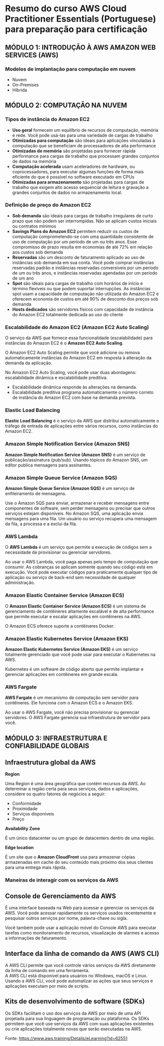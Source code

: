# Resumo do curso AWS Cloud Practitioner Essentials (Portuguese) para preparação para certificação

## MÓDULO 1: INTRODUÇÃO À AWS AMAZON WEB SERVICES (AWS)

### Modelos de implantação para computação em nuvem

* Nuvem
* On-Premises
* Híbrida

## MÓDULO 2: COMPUTAÇÃO NA NUVEM

### Tipos de instância do Amazon EC2

* **Uso geral** fornecem um equilíbrio de recursos de computação, memória e rede. Você pode usá-las para uma variedade de cargas de trabalho
* **Otimizadas para computação** são ideais para aplicações vinculadas à computação que se beneficiam de processadores de alta performance
* **Otimizadas de memória** são projetadas para fornecer rápida performance para cargas de trabalho que processam grandes conjuntos de dados na memória
* **Computação acelerada** usam aceleradores de hardware, ou coprocessadores, para executar algumas funções de forma mais eficiente do que é possível no software executado em CPUs
* **Otimizadas para armazenamento** são projetadas para cargas de trabalho que exigem alto acesso sequencial de leitura e gravação a grandes conjuntos de dados no armazenamento local. 

### Definição de preço do Amazon EC2

* **Sob demanda** são ideais para cargas de trabalho irregulares de curto prazo que não podem ser interrompidas. Não se aplicam custos iniciais ou contratos mínimos
* **Savings Plans do Amazon EC2** permitem reduzir os custos de computação comprometendo-se com uma quantidade consistente de uso de computação por um período de um ou três anos. Esse compromisso de prazo resulta em economias de até 72% em relação aos custos sob demanda
* **Reservadas** são um desconto de faturamento aplicado ao uso de instâncias sob demanda em sua conta. Você pode comprar instâncias reservadas padrão e instâncias reservadas conversíveis por um período de um ou três anos, e instâncias reservadas agendadas por um período de um ano
* **Spot** são ideais para cargas de trabalho com horários de início e término flexíveis ou que podem suportar interrupções. As instâncias spot usam a capacidade de computação não utilizada do Amazon EC2 e oferecem economia de custos em até 90% de desconto dos preços sob demanda
* **Hosts dedicados** são servidores físicos com capacidade de instância do Amazon EC2 totalmente dedicada ao uso do cliente

### Escalabilidade do Amazon EC2 (Amazon EC2 Auto Scaling)

O serviço da AWS que fornece essa funcionalidade (escalabilidade) para instâncias do Amazon EC2 é o **Amazon EC2 Auto Scaling**.  

O Amazon EC2 Auto Scaling permite que você adicione ou remova automaticamente instâncias do Amazon EC2 em resposta à alteração da demanda da aplicação.  

No Amazon EC2 Auto Scaling, você pode usar duas abordagens: escalabilidade dinâmica e escalabilidade preditiva.

* Escalabilidade dinâmica responde às alterações na demanda. 
* Escalabilidade preditiva programa automaticamente o número correto de instância do Amazon EC2 com base na demanda prevista.

### Elastic Load Balancing

**Elastic Load Balancing** é o serviço da AWS que distribui automaticamente o tráfego de entrada de aplicações entre vários recursos, como instâncias do Amazon EC2.    

### Amazon Simple Notification Service (Amazon SNS)

**Amazon Simple Notification Service (Amazon SNS)** é um serviço de publicação/assinatura (pub/sub). Usando tópicos do Amazon SNS, um editor publica mensagens para assinantes.  

### Amazon Simple Queue Service (Amazon SQS)

**Amazon Simple Queue Service (Amazon SQS)** é um serviço de enfileiramento de mensagens.   

Use o Amazon SQS para enviar, armazenar e receber mensagens entre componentes de software, sem perder mensagens ou precisar que outros serviços estejam disponíveis. No Amazon SQS, uma aplicação envia mensagens para uma fila. Um usuário ou serviço recupera uma mensagem da fila, a processa e a exclui da fila.

### AWS Lambda

O **AWS Lambda** é um serviço que permite a execução de códigos sem a necessidade de provisionar ou gerenciar servidores.   

Ao usar o AWS Lambda, você paga apenas pelo tempo de computação que consumir. As cobranças se aplicam somente quando seu código está em execução. Você pode executar códigos para praticamente qualquer tipo de aplicação ou serviço de back-end sem necessidade de qualquer administração.  

### Amazon Elastic Container Service (Amazon ECS)

O **Amazon Elastic Container Service (Amazon ECS)** é um sistema de gerenciamento de contêineres altamente escalável e de alta performance que permite executar e escalar aplicações em contêineres na AWS. 

O Amazon ECS oferece suporte a contêineres Docker.  

### Amazon Elastic Kubernetes Service (Amazon EKS)

**Amazon Elastic Kubernetes Service (Amazon EKS)** é um serviço totalmente gerenciado que você pode usar para executar o Kubernetes na AWS.  

Kubernetes é um software de código aberto que permite implantar e gerenciar aplicações em contêineres em grande escala.  

### AWS Fargate

**AWS Fargate** é um mecanismo de computação sem servidor para contêineres. Ele funciona com o Amazon ECS e o Amazon EKS.  

Ao usar o AWS Fargate, você não precisa provisionar ou gerenciar servidores. O AWS Fargate gerencia sua infraestrutura de servidor para você.

## MÓDULO 3: INFRAESTRUTURA E CONFIABILIDADE GLOBAIS

## Infraestrutura global da AWS

**Region**

Uma Region é uma área geográfica que contém recursos da AWS. Ao determinar a região certa para seus serviços, dados e aplicações, considere os quatro fatores de negócios a seguir:

* Conformidade
* Proximidade
* Serviços disponíveis
* Preço

**Availability Zone**

É um único datacenter ou um grupo de datacenters dentro de uma região.

**Edge location**

É um site que o **Amazon CloudFront** usa para armazenar cópias armazenadas em cache do seu conteúdo mais próximo dos seus clientes para uma entrega mais rápida.

### Maneiras de interagir com os serviços da AWS

## Console de Gerenciamento da AWS

É uma interface baseada na Web para acessar e gerenciar os serviços da AWS. Você pode acessar rapidamente os serviços usados recentemente e pesquisar outros serviços por nome, palavra-chave ou sigla.  

Você também pode usar a aplicação móvel do Console AWS para executar tarefas como monitoramento de recursos, visualização de alarmes e acesso a informações de faturamento.  

## Interface da linha de comando da AWS (AWS CLI)

A AWS CLI permite que você controle vários serviços da AWS diretamente da linha de comando em uma ferramenta.  
A AWS CLI está disponível para usuários no Windows, macOS e Linux.  
Usando a AWS CLI, você pode automatizar as ações que seus serviços e aplicações executam por meio de scripts.  

## Kits de desenvolvimento de software (SDKs)

Os SDKs facilitam o uso dos serviços da AWS por meio de uma API projetada para sua linguagem de programação ou plataforma. Os SDKs permitem que você use serviços da AWS com suas aplicações existentes ou crie aplicações totalmente novas que serão executadas na AWS.



Fonte: https://www.aws.training/Details/eLearning?id=62551




